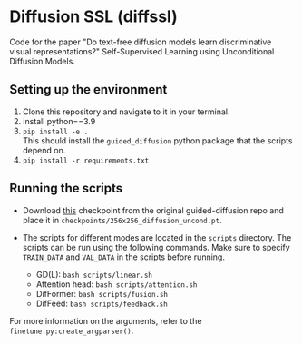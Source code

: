 # Diffusion SSL (diffssl)
Code for the paper "Do text-free diffusion models learn discriminative visual representations?"
Self-Supervised Learning using Unconditional Diffusion Models.

## Setting up the environment
1. Clone this repository and navigate to it in your terminal. 
1. install python==3.9
1. `pip install -e .`  
This should install the `guided_diffusion` python package that the scripts depend on.
1. `pip install -r requirements.txt` 

## Running the scripts
- Download [this](https://openaipublic.blob.core.windows.net/diffusion/jul-2021/256x256_diffusion_uncond.pt) checkpoint from the original guided-diffusion repo and place it in 
`checkpoints/256x256_diffusion_uncond.pt`.

- The scripts for different modes are located in the `scripts` directory. The scripts can be run using the following commands. Make sure to specify `TRAIN_DATA` and `VAL_DATA` in the scripts before running. 
    - GD(L): `bash scripts/linear.sh`
    - Attention head: `bash scripts/attention.sh`
    - DifFormer: `bash scripts/fusion.sh`
    - DifFeed: `bash scripts/feedback.sh`

For more information on the arguments, refer to the `finetune.py:create_argparser()`.
